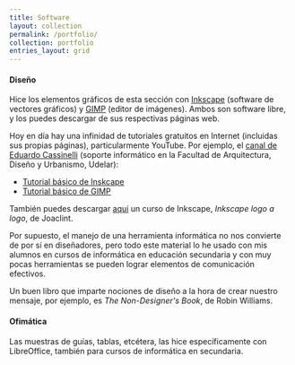 ```yaml
---
title: Software
layout: collection
permalink: /portfolio/
collection: portfolio
entries_layout: grid
---
```


#### Diseño

Hice los elementos gráficos de esta sección con [Inkscape](https://inkscape.org/) (software de vectores gráficos) y [GIMP](https://www.gimp.org/) (editor de imágenes). Ambos son software libre, y los puedes descargar de sus respectivas páginas web.

Hoy en día hay una infinidad de tutoriales gratuitos en Internet (incluidas sus propias páginas), particularmente YouTube. Por ejemplo, el [canal de Eduardo Cassinelli](https://www.youtube.com/user/educazz/featured) (soporte informático en la Facultad de Arquitectura, Diseño y Urbanismo, Udelar):

- [Tutorial básico de Inskcape](https://www.youtube.com/watch?v=E2N3coibhYE)
- [Tutorial básico de GIMP](https://www.youtube.com/watch?v=kc3VdUkYZA8)

También puedes descargar [aquí](https://joaclintistgud.wordpress.com/2008/05/06/curso-de-inkscape-logo-a-logo/) un curso de Inkscape, _Inkscape logo a logo_, de Joaclint.

Por supuesto, el manejo de una herramienta informática no nos convierte de por sí en diseñadores, pero todo este material lo he usado con mis alumnos en cursos de informática en educación secundaria y con muy pocas herramientas se pueden lograr elementos de comunicación efectivos.

Un buen libro que imparte nociones de diseño a la hora de crear nuestro mensaje, por ejemplo, es _The Non-Designer's Book_, de Robin Williams.

#### Ofimática

Las muestras de guías, tablas, etcétera, las hice específicamente con LibreOffice, también para cursos de informática en secundaria.
